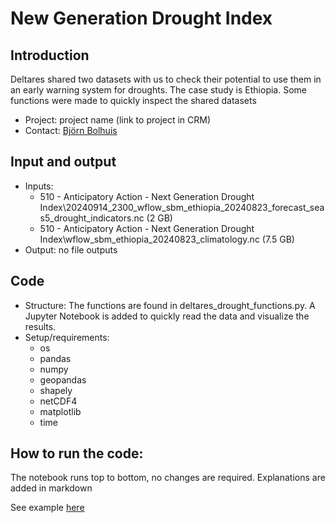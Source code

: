 # New Generation Drought Index

## Introduction
Deltares shared two datasets with us to check their potential to use them in an early warning system for droughts. 
The case study is Ethiopia. Some functions were made to quickly inspect the shared datasets

- Project: project name (link to project in CRM)
- Contact: [Björn Bolhuis](https://github.com/BjornBolhuis)

## Input and output
- Inputs:
  - 510 - Anticipatory Action - Next Generation Drought Index\20240914_2300_wflow_sbm_ethiopia_20240823_forecast_seas5_drought_indicators.nc (2 GB)
  - 510 - Anticipatory Action - Next Generation Drought Index\wflow_sbm_ethiopia_20240823_climatology.nc (7.5 GB)
- Output: no file outputs

## Code
- Structure: The functions are found in deltares_drought_functions.py. A Jupyter Notebook is added to quickly read the data and visualize the results.
- Setup/requirements:
  - os
  - pandas
  - numpy
  - geopandas
  - shapely
  - netCDF4
  - matplotlib
  - time

## How to run the code:
The notebook runs top to bottom, no changes are required. Explanations are added in markdown

See example [here](https://github.com/rodekruis/GloFAS-river-depth-analysis)
